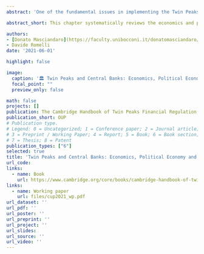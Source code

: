 ```yaml
---
abstract: 'One of the fundamental issues in implementing the Twin Peaks regime is deciding where the prudential supervisor should be housed, given that so far three options have been explored; namely, the prudential supervisor could be outside the central bank, or be a subsidiary of the central bank, or be completely inside the central bank. In this regard, a key question is the nature and extent of central bank involvement in the Twin Peaks model. The aim of this chapter is twofold: first, it offers a systematic review of the economics and politics of central bank involvement in a Twin Peaks regime. Secondly, it analyses the central bank’s position in the countries that have already adopted the Twin Peaks model in order to better understand how the general theoretical and empirical results already obtained in exploring central bank involvement in supervision can be applied in analysing the actual Twin Peaks regimes.'

abstract_short: This chapter systematically reviews the economics and politics of central bank involvement in the Twin Peaks regime, focusing on the placement of the prudential supervisor. It also examines the central bank’s role in countries that have adopted the model, applying theoretical and empirical insights to understand central bank involvement in supervision within these regimes.

authors:
- [Donato Masciandaro](https://faculty.unibocconi.it/donatomasciandaro/)
- Davide Romelli
date: '2021-06-01'

highlight: false

image:
  caption: '🏛️ Twin Peaks and Central Banks: Economics, Political Economy and Comparative Analysis'
  focal_point: ""
  preview_only: false

math: false
projects: []
publication: The Cambridge Handbook of Twin Peaks Financial Regulation, Cambridge University Press
publication_short: OUP
# Publication type.
# Legend: 0 = Uncategorized; 1 = Conference paper; 2 = Journal article;
# 3 = Preprint / Working Paper; 4 = Report; 5 = Book; 6 = Book section;
# 7 = Thesis; 8 = Patent
publication_types: ["6"]
selected: true
title: 'Twin Peaks and Central Banks: Economics, Political Economy and Comparative Analysis'
url_code: 
links:
  - name: Book
    url: https://www.cambridge.org/core/books/cambridge-handbook-of-twin-peaks-financial-regulation/D45EBC5BB624EE50531C70F4FF666953
links:
  - name: Working paper
    url: files/cup2021_wp.pdf
url_dataset: ''
url_pdf: ''
url_poster: ''
url_preprint: ''
url_project: ''
url_slides: 
url_source: ''
url_video: ''
---
```


